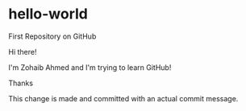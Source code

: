 # hello-world
First Repository on GitHub

Hi there!

I'm Zohaib Ahmed and I'm trying to learn GitHub!

Thanks

This change is made and committed with an actual commit message.
